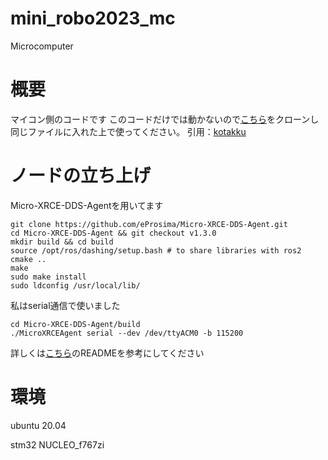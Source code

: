 # mini_robo2023_mc
Microcomputer

# 概要
マイコン側のコードです
このコードだけでは動かないので[こちら](https://github.com/Kotakku/ros2mbed)をクローンし同じファイルに入れた上で使ってください。
引用：[kotakku](https://github.com/Kotakku)

# ノードの立ち上げ
Micro-XRCE-DDS-Agentを用いてます
```
git clone https://github.com/eProsima/Micro-XRCE-DDS-Agent.git
cd Micro-XRCE-DDS-Agent && git checkout v1.3.0
mkdir build && cd build
source /opt/ros/dashing/setup.bash # to share libraries with ros2
cmake ..
make
sudo make install
sudo ldconfig /usr/local/lib/
```
私はserial通信で使いました
```
cd Micro-XRCE-DDS-Agent/build
./MicroXRCEAgent serial --dev /dev/ttyACM0 -b 115200
```
詳しくは[こちら](https://github.com/Kotakku/ros2mbed)のREADMEを参考にしてください
# 環境
ubuntu 20.04


stm32 NUCLEO_f767zi
